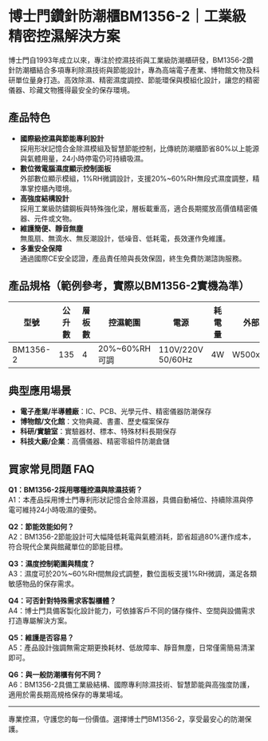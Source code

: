 # 博士門鑽針防潮櫃BM1356-2｜工業級精密控濕解決方案

博士門自1993年成立以來，專注於控濕技術與工業級防潮櫃研發，BM1356-2鑽針防潮櫃結合多項專利除濕技術與節能設計，專為高端電子產業、博物館文物及科研單位量身打造。高效除濕、精密濕度調控、節能環保與模組化設計，讓您的精密儀器、珍藏文物獲得最安全的保存環境。

## 產品特色

- **國際級控濕與節能專利設計**  
  採用形狀記憶合金除濕模組及智慧節能控制，比傳統防潮櫃節省80%以上能源與氣體用量，24小時停電仍可持續吸濕。
- **數位微電腦濕度顯示控制面板**  
  外部數位顯示模組，1%RH微調設計，支援20%~60%RH無段式濕度調整，精準掌控櫃內環境。
- **高強度結構設計**  
  採用工業級防鏽鋼板與特殊強化梁，層板載重高，適合長期擺放高價值精密儀器、元件或文物。
- **維護簡便、靜音無塵**  
  無風扇、無滴水、無反潮設計，低噪音、低耗電，長效運作免維護。
- **多重安全保障**  
  通過國際CE安全認證，產品責任險與長效保固，終生免費防潮諮詢服務。

## 產品規格（範例參考，實際以BM1356-2實機為準）

| 型號        | 公升數 | 層板數 | 控濕範圍      | 電源           | 耗電量 | 外部尺寸(mm)      | 內部尺寸(mm)      |
|-------------|--------|--------|---------------|----------------|--------|-------------------|-------------------|
| BM1356-2    | 135    | 4      | 20%~60%RH可調 | 110V/220V 50/60Hz | 4W     | W500xH900xD500    | W490xH850xD460    |

## 典型應用場景

- **電子產業/半導體廠**：IC、PCB、光學元件、精密儀器防潮保存
- **博物館/文化館**：文物典藏、書畫、歷史檔案保存
- **科研/實驗室**：實驗器材、標本、特殊材料長期保存
- **科技大廠/企業**：高價儀器、精密零組件防潮倉儲

## 買家常見問題 FAQ

**Q1：BM1356-2採用哪種控濕與除濕技術？**  
A1：本產品採用博士門專利形狀記憶合金除濕器，具備自動補位、持續除濕與停電可維持24小時吸濕的優勢。

**Q2：節能效能如何？**  
A2：BM1356-2節能設計可大幅降低耗電與氣體消耗，節省超過80%運作成本，符合現代企業與館藏單位的節能目標。

**Q3：濕度控制範圍與精度？**  
A3：濕度可於20%~60%RH間無段式調整，數位面板支援1%RH微調，滿足各類敏感物品的保存需求。

**Q4：可否針對特殊需求客製櫃體？**  
A4：博士門具備客製化設計能力，可依據客戶不同的儲存條件、空間與設備需求打造專屬解決方案。

**Q5：維護是否容易？**  
A5：產品設計強調無需定期更換耗材、低故障率、靜音無塵，日常僅需簡易清潔即可。

**Q6：與一般防潮櫃有何不同？**  
A6：BM1356-2具備工業級結構、國際專利除濕技術、智慧節能與高強度防護，適用於需長期高規格保存的專業場域。

---

專業控濕，守護您的每一份價值。選擇博士門BM1356-2，享受最安心的防潮保護。